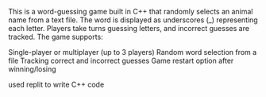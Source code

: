 This is a word-guessing game built in C++ that randomly selects an animal name from a text file. The word is displayed as underscores (_) representing each letter. Players take turns guessing letters, and incorrect guesses are tracked. The game supports:

Single-player or multiplayer (up to 3 players)
Random word selection from a file
Tracking correct and incorrect guesses
Game restart option after winning/losing

used replit to write C++ code
